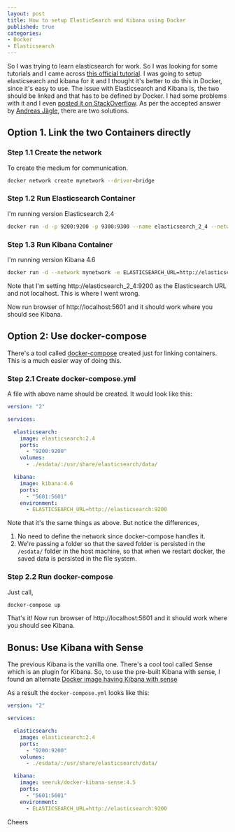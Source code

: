 ```yaml
---
layout: post
title: How to setup ElasticSearch and Kibana using Docker
published: true
categories:
- Docker
- Elasticsearch
---
```

So I was trying to learn elasticsearch for work. So I was looking for some tutorials and I came across [this official tutorial](https://www.elastic.co/webinars/getting-started-elasticsearch?baymax=default&storm=cta1&elektra=home). I was going to setup elasticsearch and kibana for it and I thought it's better to do this in Docker, since it's easy to use. The issue with Elasticsearch and Kibana is, the two should be linked and that has to be defined by Docker. I had some problems with it and I even [posted it on StackOverflow](http://stackoverflow.com/questions/40341346/kibana-on-docker-cannot-connect-to-elasticsearch). As per the accepted answer by [Andreas Jägle](http://stackoverflow.com/users/4854965/andreas-j%c3%a4gle), there are two solutions.

## Option 1. Link the two Containers directly

### Step 1.1 Create the network
To create the medium for communication.

```sh
docker network create mynetwork --driver=bridge
```

### Step 1.2 Run Elasticsearch Container
I'm running version Elasticsearch 2.4

```sh
docker run -d -p 9200:9200 -p 9300:9300 --name elasticsearch_2_4 --network mynetwork elasticsearch:2.4
```
### Step 1.3 Run Kibana Container
I'm running version Kibana 4.6

```sh
docker run -d --network mynetwork -e ELASTICSEARCH_URL=http://elasticsearch_2_4:9200 -p 5601:5601 kibana:4.6
```
Note that I'm setting http://elasticsearch_2_4:9200 as the Elasticsearch URL and not localhost. This is where I went wrong.

Now run browser of http://localhost:5601 and it should work where you should see Kibana.

## Option 2: Use docker-compose
There's a tool called [docker-compose](https://docs.docker.com/compose/) created just for linking containers. This is a much easier way of doing this.

### Step 2.1 Create docker-compose.yml
A file with above name should be created. It would look like this:

```yml
version: "2"

services:

  elasticsearch:
    image: elasticsearch:2.4
    ports:
      - "9200:9200"
    volumes:
      - ./esdata/:/usr/share/elasticsearch/data/

  kibana:
    image: kibana:4.6
    ports:
      - "5601:5601"
    environment:
      - ELASTICSEARCH_URL=http://elasticsearch:9200
```
Note that it's the same things as above. But notice the differences,

1. No need to define the network since docker-compose handles it.
2. We're passing a folder so that the saved folder is persisted in the `/esdata/` folder in the host machine, so that when we restart docker, the saved data is persisted in the file system.

### Step 2.2 Run docker-compose
Just call,

```sh
docker-compose up
```
That's it! Now run browser of http://localhost:5601 and it should work where you should see Kibana.

## Bonus: Use Kibana with Sense
The previous Kibana is the vanilla one. There's a cool tool called Sense which is an plugin for Kibana. So, to use the pre-built Kibana with sense, I found an alternate [Docker image having Kibana with sense](https://hub.docker.com/r/seeruk/docker-kibana-sense/)

As a result the `docker-compose.yml` looks like this:

```yml
version: "2"

services:

  elasticsearch:
    image: elasticsearch:2.4
    ports:
      - "9200:9200"
    volumes:
      - ./esdata/:/usr/share/elasticsearch/data/

  kibana:
    image: seeruk/docker-kibana-sense:4.5
    ports:
      - "5601:5601"
    environment:
      - ELASTICSEARCH_URL=http://elasticsearch:9200
```
Cheers
